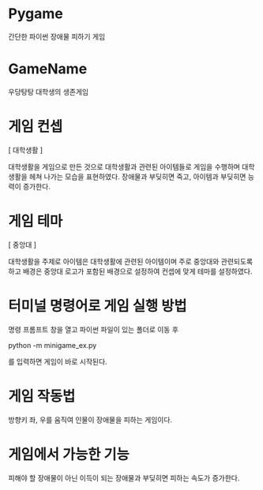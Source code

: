 # Pygame
간단한 파이썬 장애물 피하기 게임



# GameName
우당탕탕 대학생의 생존게임




# 게임 컨셉 
[ 대학생활 ] 

대학생활을 게임으로 만든 것으로 대학생활과 관련된 아이템들로 게임을 수행하며 대학생활을 헤쳐 나가는 모습을 표현하였다. 장애물과 부딪히면 죽고, 아이템과 부딪히면 능력이 증가한다.





# 게임 테마  
[ 중앙대 ]

대학생활을 주제로 아이템은 대학생활에 관련된 아이템이며 주로 중앙대와 관련되도록 하고 배경은 중앙대 로고가 포함된 배경으로 설정하여 컨셉에 맞게 테마를 설정하였다.


# 터미널 명령어로 게임 실행 방법
명령 프롬프트 창을 열고
파이썬 파일이 있는 폴더로 이동 후

python -m minigame_ex.py

를 입력하면 게임이 바로 시작된다.


# 게임 작동법 

방향키 좌, 우를 움직여 인물이 장애물을 피하는 게임이다.




# 게임에서 가능한 기능 


피해야 할 장애물이 아닌 이득이 되는 장애물과 부딪히면 피하는 속도가 증가한다. 
